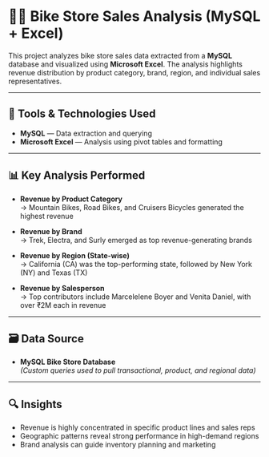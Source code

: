 # 🚴‍♂️ Bike Store Sales Analysis (MySQL + Excel)

This project analyzes bike store sales data extracted from a **MySQL** database and visualized using **Microsoft Excel**. The analysis highlights revenue distribution by product category, brand, region, and individual sales representatives.

---

## 🧰 Tools & Technologies Used

- **MySQL** — Data extraction and querying
- **Microsoft Excel** — Analysis using pivot tables and formatting

---

## 📊 Key Analysis Performed

- **Revenue by Product Category**  
  → Mountain Bikes, Road Bikes, and Cruisers Bicycles generated the highest revenue

- **Revenue by Brand**  
  → Trek, Electra, and Surly emerged as top revenue-generating brands

- **Revenue by Region (State-wise)**  
  → California (CA) was the top-performing state, followed by New York (NY) and Texas (TX)

- **Revenue by Salesperson**  
  → Top contributors include Marcelelene Boyer and Venita Daniel, with over ₹2M each in revenue

---

## 🗃️ Data Source

- **MySQL Bike Store Database**  
  *(Custom queries used to pull transactional, product, and regional data)*

---

## 🔍 Insights

- Revenue is highly concentrated in specific product lines and sales reps
- Geographic patterns reveal strong performance in high-demand regions
- Brand analysis can guide inventory planning and marketing
